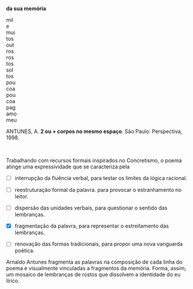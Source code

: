 

**da sua memória​**

mil\
e\
mui\
tos\
out\
ros\
ros\
tos\
sol\
tos\
pou\
coa\
pou\
coa\
pag\
amo\
meu

ANTUNES, A. **2 ou + corpos no mesmo espaço**. São Paulo: Perspectiva, 1998.

 

Trabalhando com recursos formais inspirados no Concretismo, o poema atinge uma expressividade que se caracteriza pela



- [ ] interrupção da fluência verbal, para testar os limites da lógica racional.
- [ ] reestruturação formal da palavra. para provocar o estranhamento no leitor.
- [ ] dispersão das unidades verbais, para questionar o sentido das lembranças.
- [x] fragmentação da palavra, para representar o estreitamento das lembranças.
- [ ] renovação das formas tradicionais, para propor uma nova vanguarda poética.


Arnaldo Antunes fragmenta as palavras na composição de cada linha do poema e visualmente vinculadas a fragmentos da memória. Forma, assim, um mosaico de lembranças de rostos que dissolvem a identidade do eu lírico.
